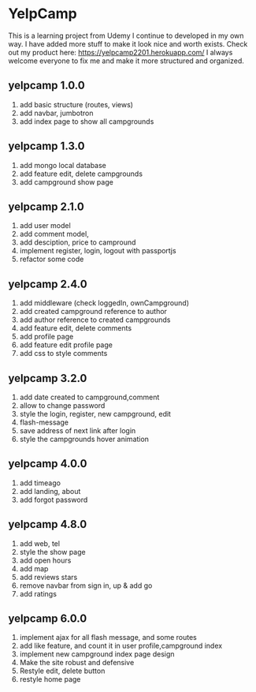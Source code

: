 # YelpCamp
This is a learning project from Udemy I continue to developed in my own way. I have added more stuff to make it look nice and worth exists.
Check out my product here:
https://yelpcamp2201.herokuapp.com/
I always welcome everyone to fix me and make it more structured and organized.

## yelpcamp 1.0.0
1. add basic structure (routes, views)
2. add navbar, jumbotron
3. add index page to show all campgrounds

## yelpcamp 1.3.0
1. add mongo local database
2. add feature edit, delete campgrounds
3. add campground show page

## yelpcamp 2.1.0
1. add user model
2. add comment model,
3. add desciption, price to campround
4. implement register, login, logout with passportjs
5. refactor some code

## yelpcamp 2.4.0
1. add middleware (check loggedIn, ownCampground)
2. add created campground reference to author
3. add author reference to created campgrounds
4. add feature edit, delete comments
5. add profile page
6. add feature edit profile page
6. add css to style comments

## yelpcamp 3.2.0
1. add date created to campground,comment
2. allow to change password
3. style the login, register, new campground, edit
4. flash-message
5. save address of next link after login
6. style the campgrounds hover animation 

## yelpcamp 4.0.0
1. add timeago
2. add landing, about
3. add forgot password

## yelpcamp 4.8.0
1. add web, tel
2. style the show page
3. add open hours
4. add map
5. add reviews stars
6. remove navbar from sign in, up & add go
7. add ratings

## yelpcamp 6.0.0
1. implement ajax for all flash message, and some routes
2. add like feature, and count it in user profile,campground index
3. implement new campground index page design
4. Make the site robust and defensive
5. Restyle edit, delete button
6. restyle home page